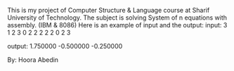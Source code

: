 
This is my project of Computer Structure & Language course at Sharif University of Technology. The subject is solving System of n equations with assembly. (IBM & 8086)
Here is an example of input and the output:
input:
3
1 2 3 0
2 2 2 2
2 0 2 3

output:
1.750000 -0.500000 -0.250000

By: Hoora Abedin
